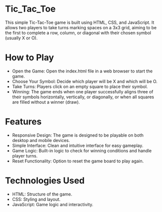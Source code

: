 # Tic_Tac_Toe
This simple Tic-Tac-Toe game is built using HTML, CSS, and JavaScript. It allows two players to take turns marking spaces on a 3x3 grid, aiming to be the first to complete a row, column, or diagonal with their chosen symbol (usually X or O).

# How to Play
* Open the Game: Open the index.html file in a web browser to start the game.
* Choose Your Symbol: Decide which player will be X and which will be O.
* Take Turns: Players click on an empty square to place their symbol.
* Winning: The game ends when one player successfully aligns three of their symbols horizontally, vertically, or diagonally, or when all squares are filled without a winner (draw).

# Features
* Responsive Design: The game is designed to be playable on both desktop and mobile devices.
* Simple Interface: Clean and intuitive interface for easy gameplay.
* Game Logic: Built-in logic to check for winning conditions and handle player turns.
* Reset Functionality: Option to reset the game board to play again.

# Technologies Used
* HTML: Structure of the game.
* CSS: Styling and layout.
* JavaScript: Game logic and interactivity.
